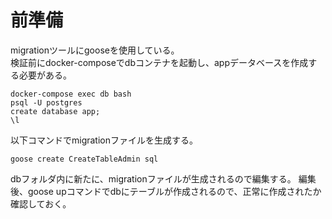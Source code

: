 # 前準備
migrationツールにgooseを使用している。  
検証前にdocker-composeでdbコンテナを起動し、appデータベースを作成する必要がある。

    docker-compose exec db bash
    psql -U postgres
    create database app;
    \l

以下コマンドでmigrationファイルを生成する。

    goose create CreateTableAdmin sql

dbフォルダ内に新たに、migrationファイルが生成されるので編集する。
編集後、goose upコマンドでdbにテーブルが作成されるので、正常に作成されたか確認しておく。
